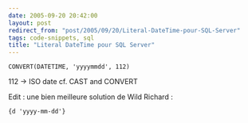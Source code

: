 ```yaml
---
date: 2005-09-20 20:42:00
layout: post
redirect_from: "post/2005/09/20/Literal-DateTime-pour-SQL-Server"
tags: code-snippets, sql
title: "Literal DateTime pour SQL Server"
---
```


```
CONVERT(DATETIME, 'yyyymmdd', 112)
```

112 -&gt; ISO date cf. CAST and CONVERT

Edit : une bien meilleure solution de Wild Richard :

```
{d 'yyyy-mm-dd'}
```
